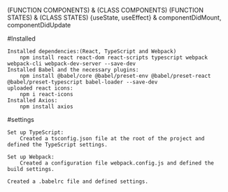 (FUNCTION COMPONENTS) & (CLASS COMPONENTS)
(FUNCTION STATES) & (CLASS STATES)
{useState, useEffect} & componentDidMount, componentDidUpdate


#Installed

    Installed dependencies:(React, TypeScript and Webpack)
        npm install react react-dom react-scripts typescript webpack webpack-cli webpack-dev-server --save-dev
    Installed Babel and the necessary plugins:
        npm install @babel/core @babel/preset-env @babel/preset-react @babel/preset-typescript babel-loader --save-dev
    uploaded react icons: 
        npm i react-icons
    Installed Axios:
        npm install axios


#settings

    Set up TypeScript:
        Created a tsconfig.json file at the root of the project and defined the TypeScript settings.

    Set up Webpack:
        Created a configuration file webpack.config.js and defined the build settings.

    Created a .babelrc file and defined settings.



